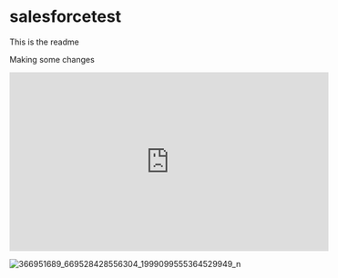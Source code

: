 # salesforcetest

This is the readme

Making some changes

<iframe width="560" height="315" src="https://www.youtube.com/embed/cH0immwfykI?si=NWaDJjd7FpAk7JCl" title="YouTube video player" frameborder="0" allow="accelerometer; autoplay; clipboard-write; encrypted-media; gyroscope; picture-in-picture; web-share" allowfullscreen></iframe>


![366951689_669528428556304_1999099555364529949_n](https://github.com/HernanSaltiveri/salesforcetest/assets/697499/33e0cc43-41bd-4770-b78d-714a807c6e69)
